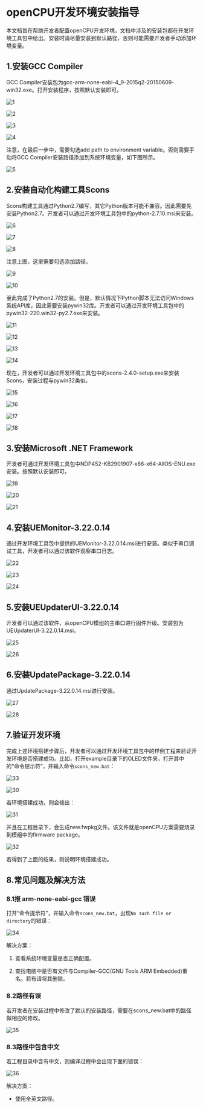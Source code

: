 # openCPU开发环境安装指导

本文档旨在帮助开发者配置openCPU开发环境。文档中涉及的安装包都在开发环境工具包中给出。安装时请尽量安装到默认路径，否则可能需要开发者手动添加环境变量。
## 1.安装GCC Compiler
GCC Compiler安装包为gcc-arm-none-eabi-4_9-2015q2-20150609-win32.exe。打开安装程序，按照默认安装即可。

![1](assets/1.PNG)

![2](assets/2.PNG)

![3](assets/3.PNG)

![4](assets/4.PNG)

注意，在最后一步中，需要勾选add path to environment variable。否则需要手动将GCC Compiler安装路径添加到系统环境变量，如下图所示。

![5](assets/5.PNG)

## 2.安装自动化构建工具Scons
Scons构建工具通过Python2.7编写，其它Python版本可能不兼容。因此需要先安装Python2.7。开发者可以通过开发环境工具包中的python-2.7.10.msi来安装。

![6](assets/6.PNG)

![7](assets/7.PNG)

![8](assets/8.PNG)

注意上图，这里需要勾选添加路径。

![9](assets/9.PNG)

![10](assets/10.PNG)

至此完成了Python2.7的安装。但是，默认情况下Python脚本无法访问Windows系统API库，因此需要安装pywin32库。开发者可以通过开发环境工具包中的pywin32-220.win32-py2.7.exe来安装。

![11](assets/11.PNG)

![12](assets/12.PNG)

![13](assets/13.PNG)

![14](assets/14.PNG)

现在，开发者可以通过开发环境工具包中的scons-2.4.0-setup.exe来安装Scons，安装过程与pywin32类似。

![15](assets/15.PNG)

![16](assets/16.PNG)

![17](assets/17.PNG)

![18](assets/18.PNG)

## 3.安装Microsoft .NET Framework

开发者可通过开发环境工具包中NDP452-KB2901907-x86-x64-AllOS-ENU.exe安装。按照默认安装即可。

![19](assets/19.PNG)

![20](assets/20.PNG)

![21](assets/21.PNG)

## 4.安装UEMonitor-3.22.0.14
通过开发环境工具包中提供的UEMonitor-3.22.0.14.msi进行安装。类似于串口调试工具，开发者可以通过该软件观察串口日志。

![22](assets/22.PNG)

![23](assets/23.PNG)

![24](assets/24.PNG)

## 5.安装UEUpdaterUI-3.22.0.14

开发者可以通过该软件，从openCPU模组的主串口进行固件升级。安装包为UEUpdaterUI-3.22.0.14.msi。

![25](assets/25.PNG)

![26](assets/26.PNG)

## 6.安装UpdatePackage-3.22.0.14

通过UpdatePackage-3.22.0.14.msi进行安装。

![27](assets/27.PNG)

![28](assets/28.PNG)

## 7.验证开发环境

完成上述环境搭建步骤后，开发者可以通过开发环境工具包中的样例工程来验证开发环境是否搭建成功。比如，打开example目录下的OLED文件夹，打开其中的“命令提示符”，并输入命令```scons_new.bat```：

![33](assets/33.PNG)

![30](assets/30.PNG)

若环境搭建成功，则会输出：

![31](assets/31.PNG)

并且在工程目录下，会生成new.fwpkg文件。该文件就是openCPU方案需要烧录到模组中的firmware package。

![32](assets/32.PNG)

若得到了上面的结果，则说明环境搭建成功。

## 8.常见问题及解决方法

### 8.1报 arm-none-eabi-gcc 错误

打开“命令提示符”，并输入命令```scons_new.bat```，出现```No such file or directory```的错误：

![34](assets/34.PNG)

解决方案：
1. 查看系统环境变量是否正确配置。

2. 查找电脑中是否有文件与Compiler-GCC(GNU Tools ARM Embedded)重名。若有请将其删除。

### 8.2路径有误
若开发者在安装过程中修改了默认的安装路径，需要在scons_new.bat中的路径做相应的修改。

![35](assets/35.PNG)

### 8.3路径中包含中文
若工程目录中含有中文，则编译过程中会出现下面的错误：

![36](assets/36.PNG)

解决方案：

* 使用全英文路径。
